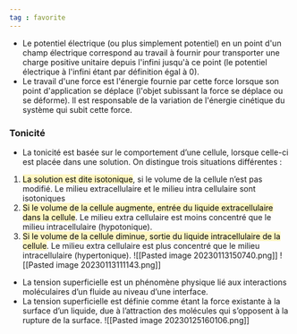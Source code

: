 ```yaml
---
tag : favorite 
---
```

- Le potentiel électrique (ou plus simplement potentiel) en un point d'un champ électrique correspond au travail à fournir pour transporter une charge positive unitaire depuis l'infini jusqu'à ce point (le potentiel électrique à l'infini étant par définition égal à 0).
- Le travail d'une force est l'énergie fournie par cette force lorsque son point d'application se déplace (l'objet subissant la force se déplace ou se déforme). Il est responsable de la variation de l'énergie cinétique du système qui subit cette force.
### Tonicité 
- La tonicité est basée sur le comportement d’une cellule, lorsque celle-ci est placée dans une solution. On distingue trois situations différentes :
1. <mark style="background: #FFF3A3A6;">La solution est dite isotonique</mark>, si le volume de la cellule n’est pas modifié. Le milieu extracellulaire et le milieu intra cellulaire sont isotoniques
2. <mark style="background: #FFF3A3A6;">Si le volume de la cellule augmente, entrée du liquide extracellulaire dans la cellule</mark>. Le milieu extra cellulaire est moins concentré que le milieu intracellulaire (hypotonique).
3. <mark style="background: #FFF3A3A6;">Si le volume de la cellule diminue, sortie du liquide intracellulaire de la cellule</mark>. Le milieu extra cellulaire est plus concentré que le milieu intracellulaire (hypertonique).
![[Pasted image 20230113150740.png]]
![[Pasted image 20230113111143.png]]
- La tension superficielle est un phénomène physique lié aux interactions moléculaires d’un fluide au niveau d’une interface.
- La tension superficielle est définie comme étant la force existante à la surface d’un liquide, due à l’attraction des molécules qui s’opposent à la rupture de la surface.
![[Pasted image 20230125160106.png]]
